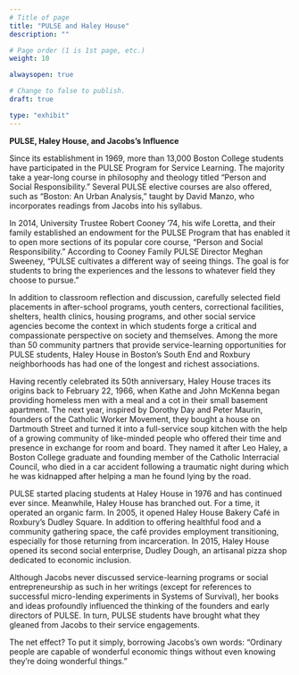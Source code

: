 ```yaml
---
# Title of page
title: "PULSE and Haley House"
description: ""

# Page order (1 is 1st page, etc.)
weight: 10

alwaysopen: true

# Change to false to publish.
draft: true

type: "exhibit"
---
```

**PULSE, Haley House, and Jacobs’s Influence**

Since its establishment in 1969, more than 13,000 Boston College students have participated in the PULSE Program for Service Learning. The majority take a year-long course in philosophy and theology titled “Person and Social Responsibility.” Several PULSE elective courses are also offered, such as “Boston: An Urban Analysis,” taught by David Manzo, who incorporates readings from Jacobs into his syllabus.

In 2014, University Trustee Robert Cooney ’74, his wife Loretta, and their family established an endowment for the PULSE Program that has enabled it to open more sections of its popular core course, “Person and Social Responsibility.” According to Cooney Family PULSE Director Meghan Sweeney, “PULSE cultivates a different way of seeing things. The goal is for students to bring the experiences and the lessons to whatever field they choose to pursue.”

In addition to classroom reflection and discussion, carefully selected field placements in after-school programs, youth centers, correctional facilities, shelters, health clinics, housing programs, and other social service agencies become the context in which students forge a critical and compassionate perspective on society and themselves. Among the more than 50 community partners that provide service-learning opportunities for PULSE students, Haley House in Boston’s South End and Roxbury neighborhoods has had one of the longest and richest associations.

Having recently celebrated its 50th anniversary, Haley House traces its origins back to February 22, 1966, when Kathe and John McKenna began providing homeless men with a meal and a cot in their small basement apartment. The next year, inspired by Dorothy Day and Peter Maurin, founders of the Catholic Worker Movement, they bought a house on Dartmouth Street and turned it into a full-service soup kitchen with the help of a growing community of like-minded people who offered their time and presence in exchange for room and board. They named it after Leo Haley, a Boston College graduate and founding member of the Catholic Interracial Council, who died in a car accident following a traumatic night during which he was kidnapped after helping a man he found lying by the road.

PULSE started placing students at Haley House in 1976 and has continued ever since. Meanwhile, Haley House has branched out. For a time, it operated an organic farm. In 2005, it opened Haley House Bakery Café in Roxbury’s Dudley Square. In addition to offering healthful food and a community gathering space, the café provides employment transitioning, especially for those returning from incarceration. In 2015, Haley House opened its second social enterprise, Dudley Dough, an artisanal pizza shop dedicated to economic inclusion.

Although Jacobs never discussed service-learning programs or social entrepreneurship as such in her writings (except for references to successful micro-lending experiments in Systems of Survival), her books and ideas profoundly influenced the thinking of the founders and early directors of PULSE. In turn, PULSE students have brought what they gleaned from Jacobs to their service engagements.

The net effect? To put it simply, borrowing Jacobs’s own words: “Ordinary people are capable of wonderful economic things without even knowing they’re doing wonderful things.”

